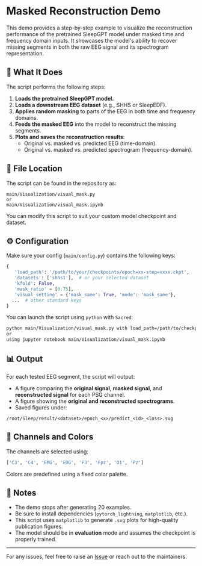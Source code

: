 
# Masked Reconstruction Demo

This demo provides a step-by-step example to visualize the reconstruction performance of the pretrained SleepGPT model under masked time and frequency domain inputs. It showcases the model's ability to recover missing segments in both the raw EEG signal and its spectrogram representation.

## 🧠 What It Does

The script performs the following steps:

1. **Loads the pretrained SleepGPT model.**
2. **Loads a downstream EEG dataset** (e.g., SHHS or SleepEDF).
3. **Applies random masking** to parts of the EEG in both time and frequency domains.
4. **Feeds the masked EEG** into the model to reconstruct the missing segments.
5. **Plots and saves the reconstruction results**:
   - Original vs. masked vs. predicted EEG (time-domain).
   - Original vs. masked vs. predicted spectrogram (frequency-domain).

## 📁 File Location

The script can be found in the repository as:

```
main/Visualization/visual_mask.py 
or 
main/Visualization/visual_mask.ipynb 
```

You can modify this script to suit your custom model checkpoint and dataset.

## ⚙️ Configuration

Make sure your config (`main/config.py`) contains the following keys:

```python
{
   'load_path': '/path/to/your/checkpoints/epoch=xx-step=xxxx.ckpt',
   'datasets': ['shhs1'],  # or your selected dataset
   'kfold': False,
   'mask_ratio' = [0.75],
   'visual_setting' = {'mask_same': True, 'mode': 'mask_same'},
  ...  # other standard keys
}
```

You can launch the script using `python` with `Sacred`:

```bash
python main/Visualization/visual_mask.py with load_path=/path/to/checkpoint.ckpt SHHS1_datasets visualization_mask_same
or
using jupyter notebook main/Visualization/visual_mask.ipynb
```

## 📊 Output

For each tested EEG segment, the script will output:

- A figure comparing the **original signal**, **masked signal**, and **reconstructed signal** for each PSG channel.
- A figure showing the **original and reconstructed spectrograms**.
- Saved figures under:

```
/root/Sleep/result/<dataset>/epoch_<x>/predict_<id>_<loss>.svg
```

## 🧩 Channels and Colors

The channels are selected using:

```python
['C3', 'C4', 'EMG', 'EOG', 'F3', 'Fpz', 'O1', 'Pz']
```

Colors are predefined using a fixed color palette.

## 📌 Notes

- The demo stops after generating 20 examples.
- Be sure to install dependencies (`pytorch_lightning`, `matplotlib`, etc.).
- This script uses `matplotlib` to generate `.svg` plots for high-quality publication figures.
- The model should be in **evaluation** mode and assumes the checkpoint is properly trained.

---

For any issues, feel free to raise an [Issue](https://github.com/LordXX505/SleepGPT/issues) or reach out to the maintainers.
